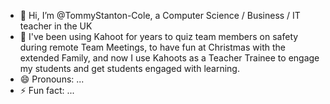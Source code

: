 - 👋 Hi, I’m @TommyStanton-Cole, a Computer Science / Business / IT teacher in the UK
- 👀 I've been using Kahoot for years to quiz team members on safety during remote Team Meetings, to have fun at Christmas with the extended Family, and now I use Kahoots as a Teacher Trainee to engage my students and get students engaged with learning.
- 😄 Pronouns: ...
- ⚡ Fun fact: ...



<!---
TommyStanton-Cole/TommyStanton-Cole is a ✨ special ✨ repository because its `README.md` (this file) appears on your GitHub profile.
You can click the Preview link to take a look at your changes.
--->
